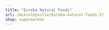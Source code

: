 ```yaml
---
title: "Eureka Natural Foods"
url: /mckinleyville/eureka-natural-foods-3/
shop: supermarket
---
```

